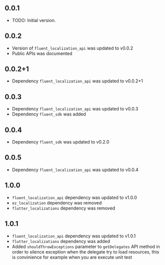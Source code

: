 ## 0.0.1

* TODO: Initial version.

## 0.0.2

* Version of `fluent_localization_api` was updated to v0.0.2
* Public APIs was documented

## 0.0.2+1

* Dependency `fluent_localization_api` was updated to v0.0.2+1

## 0.0.3

* Dependency `fluent_localization_api` was updated to v0.0.3
* Dependency `fluent_sdk` was added

## 0.0.4

* Dependency `fluent_sdk` was updated to v0.2.0

## 0.0.5

* Dependency `fluent_localization_api` was updated to v0.0.4

## 1.0.0

* `fluent_localization_api` dependency was updated to v1.0.0
* `ez_localization` dependency was removed
* `flutter_localizations` dependency was removed

## 1.0.1

* `fluent_localization_api` dependency was updated to v1.0.1
* `flutter_localizations` dependency was added
* Added `shouldThrowExceptions` parameter to `getDelegates` API method in order to silence exception when the delegate try to load resources, this is convinience for example when you are execute unit test
